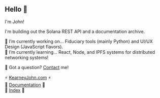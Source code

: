## Hello 👋

I'm John! 

I'm building out the Solana REST API and a documentation archive.

🔭 I’m currently working on... Fiduciary tools (mainly Python) and UI/UX Design (JavaScript flavors).   
🌱 I’m currently learning... React, Node, and IPFS systems for distributed networking systems!

💬 Got a question? [Contact](https://kearneyjohn.com/contact) me!

⚡ [KearneyJohn.com](https://kearneyjohn.com) ⚡   
🔮 [Documentation](https://docs.kearneyjohn.com) 🔮  
📄 [Index](https://github.com/JohnKearney1/documentation/blob/main/docs/documentation.md) 📄    

